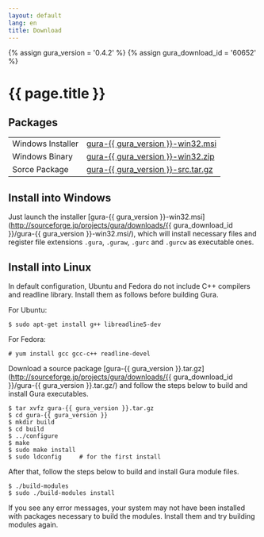 ```yaml
---
layout: default
lang: en
title: Download
---
```

{% assign gura_version = '0.4.2' %}
{% assign gura_download_id = '60652' %}

# {{ page.title }}


## Packages

<table>
<tr>
<td>Windows Installer</td>
<td><a href="https://sourceforge.jp/projects/gura/downloads/{{ gura_download_id }}/gura-{{ gura_version }}-win32.msi/" class="link">gura-{{ gura_version }}-win32.msi</a></td>
</tr>
<tr>
<tr>
<td>Windows Binary</td>
<td><a href="https://sourceforge.jp/projects/gura/downloads/{{ gura_download_id }}/gura-{{ gura_version }}-win32.zip/" class="link">gura-{{ gura_version }}-win32.zip</a></td>
</tr>
<tr>
<td>Sorce Package</td>
<td><a href="https://sourceforge.jp/projects/gura/downloads/{{ gura_download_id }}/gura-{{ gura_version }}-src.tar.gz/" class="link">gura-{{ gura_version }}-src.tar.gz</a></td>
</tr>
<!--
<tr>
<td style="padding-top: 3em">
<a href="http://www.softpedia.com/progClean/Gura-Clean-220177.html">
<img src="images/softpedia_free_award_f.gif" border="0" alt="100% FREE award granted by Softpedia" /></a></td>
</tr>
-->
</table>


## Install into Windows

Just launch the installer
[gura-{{ gura_version }}-win32.msi](http://sourceforge.jp/projects/gura/downloads/{{ gura_download_id }}/gura-{{ gura_version }}-win32.msi/),
which will install necessary files and register file extensions `.gura`, `.guraw`, `.gurc` and `.gurcw` as executable ones.

## Install into Linux

In default configuration, Ubuntu and Fedora do not include C++ compilers and readline library.
Install them as follows before building Gura.

For Ubuntu:

    $ sudo apt-get install g++ libreadline5-dev

For Fedora:

    # yum install gcc gcc-c++ readline-devel

Download a source package
[gura-{{ gura_version }}.tar.gz](http://sourceforge.jp/projects/gura/downloads/{{ gura_download_id }}/gura-{{ gura_version }}.tar.gz/)
and follow the steps below to build and install Gura executables.

    $ tar xvfz gura-{{ gura_version }}.tar.gz
    $ cd gura-{{ gura_version }}
    $ mkdir build
    $ cd build
    $ ../configure
    $ make
    $ sudo make install
    $ sudo ldconfig     # for the first install

After that, follow the steps below to build and install Gura module files.

    $ ./build-modules
    $ sudo ./build-modules install

If you see any error messages, your system may not have been installed
with packages necessary to build the modules.
Install them and try building modules again.
